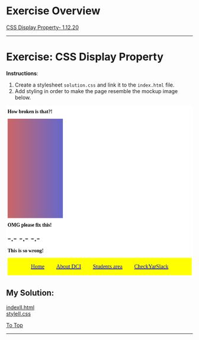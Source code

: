 # Exercise Overview

[CSS Display Property- 1.12.20](#they-see-me-scrolling) <br>

<hr>

# Exercise: CSS Display Property

**Instructions**:

1. Create a stylesheet `solution.css` and link it to the `index.html` file.
2. Add styling in order to make the page resemble the mockup image below.

![mockup-image](pics/solution.png)

## My Solution:

[indexII.html](html/indexII.html) <br>
[styleII.css](css/styleII.css) <br>

[To Top](#exercise-overview)

<hr>
